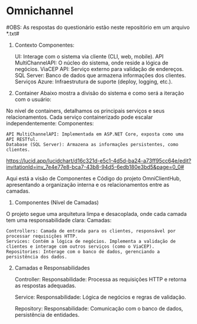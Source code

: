 # Omnichannel

#OBS: As respostas do questionário estão neste repositório em um arquivo *.txt#

1. Contexto
Componentes:

    UI: Interage com o sistema via cliente (CLI, web, mobile).
    API MultiChannelAPI: O núcleo do sistema, onde reside a lógica de negócios.
    ViaCEP API: Serviço externo para validação de endereços.
    SQL Server: Banco de dados que armazena informações dos clientes.
    Serviços Azure: Infraestrutura de suporte (deploy, logging, etc.).

2. Container
Abaixo mostra a divisão do sistema e como será a iteração com o usuário:

No nível de containers, detalhamos os principais serviços e seus relacionamentos. Cada serviço containerizado pode escalar independentemente:
Componentes:

    API MultiChannelAPI: Implementada em ASP.NET Core, exposta como uma API RESTful.
    Database (SQL Server): Armazena as informações persistentes, como clientes.

https://lucid.app/lucidchart/d16c321d-e5c1-4d5d-ba24-a73ff95cc64e/edit?invitationId=inv_7e4e77e8-bca7-43b8-94d5-6edb180e3bd5&page=0_0#

Aqui está a visão de Componentes e Código do projeto OmniClientHub, apresentando a organização interna e os relacionamentos entre as camadas.
1. Componentes (Nível de Camadas)

O projeto segue uma arquitetura limpa e desacoplada, onde cada camada tem uma responsabilidade clara:
Camadas:

    Controllers: Camada de entrada para os clientes, responsável por processar requisições HTTP.
    Services: Contém a lógica de negócios. Implementa a validação de clientes e interage com outros serviços (como o ViaCEP).
    Repositories: Interage com o banco de dados, gerenciando a persistência dos dados.

2. Camadas e Responsabilidades

    Controller:
        Responsabilidade: Processa as requisições HTTP e retorna as respostas adequadas.

    Service:
        Responsabilidade: Lógica de negócios e regras de validação.

    Repository:
        Responsabilidade: Comunicação com o banco de dados, persistência de entidades.
